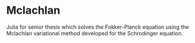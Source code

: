 # Mclachlan
 Julia for senior thesis which solves the Fokker-Planck equation using the Mclachlan variational method developed for the Schrodinger equation.
